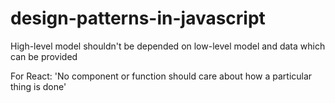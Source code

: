 # design-patterns-in-javascript

High-level model shouldn't be depended on low-level model and data which can be provided

For React: 'No component or function should care about how a particular thing is done'
